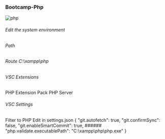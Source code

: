 ### Bootcamp-Php
![php](https://github.com/JhonnFy/Bootcamp-Php/assets/97255802/a1ad8a3b-5f11-4f13-82a4-bec6e6a46f85)

###### Edit the system environment
###### Path
###### Route C:\xampp\php
###### VSC Extensions
PHP Extension Pack
PHP Server

###### VSC Settings
Filter to PHP
Edit in settings.json
{
    "git.autofetch": true,
    "git.confirmSync": false,
    "git.enableSmartCommit": true,
    ###### "php.validate.executablePath": "C:\\xampp\\php\\php.exe"
}

